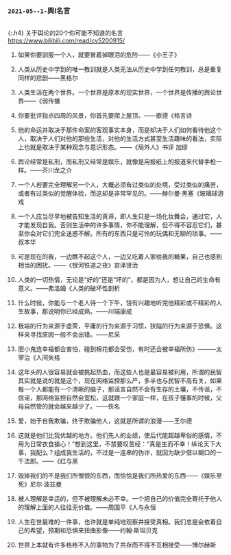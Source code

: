 ### `2021-05--1-`舆l名言
```note
```

{:.h4}
关于舆论的20个你可能不知道的名言
<br>[
https://www.bilibili.com/read/cv5200915/
](
https://www.bilibili.com/read/cv5200915/
)

1. 如果你要驯服一个人，就要冒着掉眼泪的危险——《小王子》

2. 人类从历史中学到的唯一教训就是人类无法从历史中学到任何教训，总是重复同样的悲剧——黑格尔

3. 人类生活在两个世界。一个世界是原本的现实世界，一个世界是传播的舆论世界——《弱传播

4. 你要批评指点四周的风景，你首先要爬上屋顶。——歌德《格言诗

5. 他的命运并取决于那件命案的客观事实本身，而是却决于人们如何看待他这个人，取决于人们对他的那些生活，对他的生活方式甚至生活趣味的看法，实际上也就是取决于某种观念与意识形态。——《局外人》书评 加缪

6. 舆论经常是私刑，而私刑又经常是娱乐，就像是用报纸上的报道来代替手枪一样。——芥川龙之介

7. 一个人若要完全理解另一个人，大概必须有过类似的处境，受过类似的痛苦，或者有过类似的觉醒体验，而这却是非常罕见的。——赫尔曼·黑塞《玻璃球游戏

8. 一个人应当尽早地被告知生活的真谛，即人生只是一场化妆舞会，通过它，人才能发现自我。否则生活中的许多事情，你不能理解，但不得不容忍它们，甚至你会对它们完全迷惑不解。所有的东西只是可怜的玩偶和无聊的琐事。——叔本华

9. 可是现在的我，一边瞧不起这个人，一边又吃着人家给我的糖果，自己也感到相当的困扰。——《银河铁道之夜》宫泽贤治

10. 人类的一切热情，无论是“好的”还是“坏的”，都是因为人，想让自己的生命有意义。——弗洛姆《人类的破坏性剖析

11. 什么时候，你能与一个老人待一个下午，饶有兴趣地听完他精彩或不精彩的人生故事，那说明你已经成熟。——川端康成

12. 极端的行为来源于虚荣，平庸的行为来源于习惯，狭隘的行为来源于恐惧。这样来寻找原因一般不会出错。——尼采

13. 胆小鬼连幸福都会害怕，碰到棉花都会受伤，有时还会被幸福所伤》———太宰治《人间失格

14. 这年头的人很容易就会被挑起热血，而这些人也是最容易被利用，所谓的民智其实就是说的就是这个，现在网络监控那么严，多半也与民智不高有关，如果每一个人都能有一个清晰的脑子，那谣言自然不会有生存的土壤，不传谣，不信谣，那网络监控自然会宽松，这就跟一个家庭一样，在孩子懂事的时候，父母自然管的就会越来越少了。——佚名

15. 爱，始于自我欺骗，终于欺骗他人，这就是所谓的浪漫——王尔德

16. 这就是他们比我优越的地方。他们先人的业绩，使后代能超越卑俗的感情，不用为日常衣食操心！”想到这里，不禁要叹苦经：“真是生而不幸！纵论天下大事，我配么？组成我生活的，不过是一连串的伪诈，就因为缺少借以糊口的一千法郎。——《红与黑

17. 毁掉我们的不是我们所憎恨的东西，而恰恰是我们所热爱的东西——《娱乐至死》尼尔·波兹曼

18. 被人理解是幸运的，但不被理解未必不幸。一个把自己的价值完全寄托于他人的理解上面的人往往无价值。——周国平《人与永恒

19. 人生在世最难的一件事，也许就是单纯地观察并接受真相。我们总是会依着自己的希望，预期和恐惧来扭曲影像——约翰·斯坦贝克

20. 世界上本就有许多格格不入的事物为了共存而不得不互相接受——博尔赫斯
